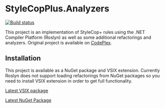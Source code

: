 # StyleCopPlus.Analyzers

[![Build status](https://ci.appveyor.com/api/projects/status/k8pfm3e0miaqrada/branch/master?svg=true)](https://ci.appveyor.com/project/sergey-rybalkin/stylecopplus-analyzers/branch/master)

This project is an implementation of StyleCop+ rules using the .NET Compiler Platform (Roslyn) as well as some 
additional refactorings and analyzers. Original project is available on 
[CodePlex](https://stylecopplus.codeplex.com/).

## Installation
This project is available as a NuGet package and VSIX extension. Currently Roslyn does not support loading 
refactorings from NuGet packages so you need to install VSIX extension in order to get full functionality.

[Latest VSIX package](http://vsixgallery.com/extension/StyleCopPlus..f472894e-d3a6-4fe0-a4fc-5d32dfd0e204/)

[Latest NuGet Package](https://ci.appveyor.com/project/sergey-rybalkin/stylecopplus-analyzers/build/artifacts)

